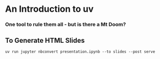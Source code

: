# An Introduction to uv

### One tool to rule them all - but is there a Mt Doom?

## To Generate HTML Slides

```
uv run jupyter nbconvert presentation.ipynb --to slides --post serve
```
